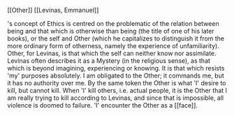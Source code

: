 [[Other]] [[Levinas, Emmanuel]]

's concept of
Ethics is centred on the problematic of the relation between being and
that which is otherwise than being (the title of one of his later
books), or the self and Other (which he capitalizes to distinguish it
from the more ordinary form of otherness, namely the experience of
unfamiliarity). Other, for Levinas, is that which the self can neither
know nor assimilate. Levinas often describes it as a Mystery (in the
religious sense), as that which is beyond imagining, experiencing or
knowing. It is that which resists 'my' purposes absolutely. I am
obligated to the Other; it commands me, but it has no authority over me.
By the same token the Other is what 'I' desire to kill, but cannot kill.
When 'I' kill others, i.e. actual people, it is the Other that I am
really trying to kill according to Levinas, and since that is
impossible, all violence is doomed to failure. 'I' encounter the Other
as a [[face]].
